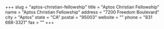 +++
slug = "aptos-christian-fellowship"
title = "Aptos Christian Fellowship"
name = "Aptos Christian Fellowship"
address = "7200 Freedom Boulevard"
city = "Aptos"
state = "CA"
postal = "95003"
website = ""
phone = "831 688-3321"
fax = ""
+++
